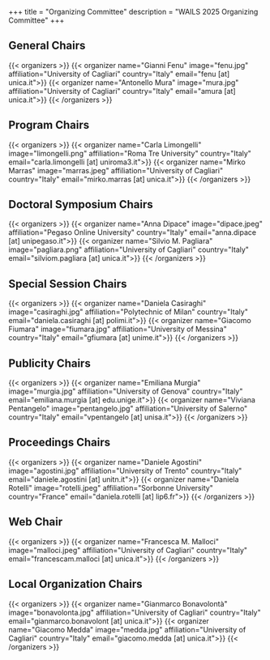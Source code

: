 +++
title = "Organizing Committee"
description = "WAILS 2025 Organizing Committee"
+++

## General Chairs

{{< organizers >}}
{{< organizer name="Gianni Fenu" image="fenu.jpg" affiliation="University of Cagliari" country="Italy" email="fenu [at] unica.it">}}
{{< organizer name="Antonello Mura" image="mura.jpg" affiliation="University of Cagliari" country="Italy" email="amura [at] unica.it">}}
{{< /organizers >}}

## Program Chairs

{{< organizers >}}
{{< organizer name="Carla Limongelli" image="limongelli.png" affiliation="Roma Tre University" country="Italy" email="carla.limongelli [at] uniroma3.it">}}
{{< organizer name="Mirko Marras" image="marras.jpeg" affiliation="University of Cagliari" country="Italy" email="mirko.marras [at] unica.it">}}
{{< /organizers >}}

## Doctoral Symposium Chairs

{{< organizers >}}
{{< organizer name="Anna Dipace" image="dipace.jpeg" affiliation="Pegaso Online University" country="Italy" email="anna.dipace [at] unipegaso.it">}}
{{< organizer name="Silvio M. Pagliara" image="pagliara.png" affiliation="University of Cagliari" country="Italy" email="silviom.pagliara [at] unica.it">}}
{{< /organizers >}}

## Special Session Chairs

{{< organizers >}}
{{< organizer name="Daniela Casiraghi" image="casiraghi.jpg" affiliation="Polytechnic of Milan" country="Italy" email="daniela.casiraghi [at] polimi.it">}}
{{< organizer name="Giacomo Fiumara" image="fiumara.jpg" affiliation="University of Messina" country="Italy" email="gfiumara [at] unime.it">}}
{{< /organizers >}}

## Publicity Chairs

{{< organizers >}}
{{< organizer name="Emiliana Murgia" image="murgia.jpg" affiliation="University of Genova" country="Italy" email="emiliana.murgia [at] edu.unige.it">}}
{{< organizer name="Viviana Pentangelo" image="pentangelo.jpg" affiliation="University of Salerno" country="Italy" email="vpentangelo [at] unisa.it">}}
{{< /organizers >}}

## Proceedings Chairs

{{< organizers >}}
{{< organizer name="Daniele Agostini" image="agostini.jpg" affiliation="University of Trento" country="Italy" email="daniele.agostini [at] unitn.it">}}
{{< organizer name="Daniela Rotelli" image="rotelli.jpeg" affiliation="Sorbonne University" country="France" email="daniela.rotelli [at] lip6.fr">}}
{{< /organizers >}}

## Web Chair

{{< organizers >}}
{{< organizer name="Francesca M. Malloci" image="malloci.jpeg" affiliation="University of Cagliari" country="Italy" email="francescam.malloci [at] unica.it">}}
{{< /organizers >}}

## Local Organization Chairs

{{< organizers >}}
{{< organizer name="Gianmarco Bonavolontà" image="bonavolonta.jpg" affiliation="University of Cagliari" country="Italy" email="gianmarco.bonavolont [at] unica.it">}}
{{< organizer name="Giacomo Medda" image="medda.jpg" affiliation="University of Cagliari" country="Italy" email="giacomo.medda [at] unica.it">}}
{{< /organizers >}}